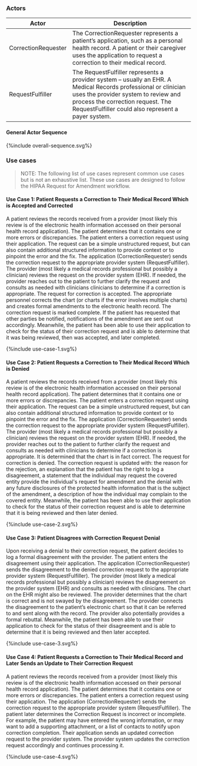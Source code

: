 ### Actors

Actor | Description
---|---
CorrectionRequester | The CorrectionRequester represents a patient’s application, such as a personal health record. A patient or their caregiver uses the application to request a correction to their medical record.
RequestFulfiller | The RequestFulfiller represents a provider system – usually an EHR. A Medical Records professional or clinician uses the provider system to review and process the correction request. The RequestFulfiller could also represent a payer system.

#### General Actor Sequence
 
<div>
{%include overall-sequence.svg%}
</div>

### Use cases

> NOTE: The following list of use cases represent common use cases but is not an exhaustive list. These use cases are designed to follow the HIPAA Request for Amendment workflow.

#### Use Case 1: Patient Requests a Correction to Their Medical Record Which is Accepted and Corrected

A patient reviews the records received from a provider (most likely this review is of the electronic health information accessed on their personal health record application). The patient determines that it contains one or more errors or discrepancies. The patient enters a correction request using their application. The request can be a simple unstructured request, but can also contain additional structured information to provide context or to pinpoint the error and the fix. The application (CorrectionRequester) sends the correction request to the appropriate provider system (RequestFulfiller). The provider (most likely a medical records professional but possibly a clinician) reviews the request on the provider system (EHR). If needed, the provider reaches out to the patient to further clarify the request and consults as needed with clinicians clinicians to determine if a correction is appropriate. The request for correction is accepted. The appropriate personnel corrects the chart (or charts if the error involves multiple charts) and creates formal amendments to the electronic health record. The correction request is marked complete. If the patient has requested that other parties be notified, notifications of the amendment are sent out accordingly. Meanwhile, the patient has been able to use their application to check for the status of their correction request and is able to determine that it was being reviewed, then was accepted, and later completed.

 
<div>
{%include use-case-1.svg%}
</div>

#### Use Case 2: Patient Requests a Correction to Their Medical Record Which is Denied

A patient reviews the records received from a provider (most likely this review is of the electronic health information accessed on their personal health record application). The patient determines that it contains one or more errors or discrepancies. The patient enters a correction request using their application. The request can be a simple unstructured request, but can also contain additional structured information to provide context or to pinpoint the error and the fix. The application (CorrectionRequester) sends the correction request to the appropriate provider system (RequestFulfiller). The provider (most likely a medical records professional but possibly a clinician) reviews the request on the provider system (EHR). If needed, the provider reaches out to the patient to further clarify the request and consults as needed with clinicians to determine if a correction is appropriate. It is determined that the chart is in fact correct. The request for correction is denied. The correction request is updated with: the reason for the rejection, an explanation that the patient has the right to log a disagreement, a statement that the individual may request the covered entity provide the individual's request for amendment and the denial with any future disclosures of the protected health information that is the subject of the amendment, a description of how the individual may complain to the covered entity. Meanwhile, the patient has been able to use their application to check for the status of their correction request and is able to determine that it is being reviewed and then later denied.


<div>
{%include use-case-2.svg%}
</div>

#### Use Case 3: Patient Disagrees with Correction Request Denial

Upon receiving a denial to their correction request, the patient decides to log a formal disagreement with the provider. The patient enters the disagreement using their application.  The application (CorrectionRequester) sends the disagreement to the denied correction request to the appropriate provider system (RequestFulfiller). The provider (most likely a medical records professional but possibly a clinician) reviews the disagreement on the provider system (EHR) and consults as needed with clinicians. The chart on the EHR might also be reviewed. The provider determines that the chart is correct and is not swayed by the disagreement. The provider connects the disagreement to the patient’s electronic chart so that it can be referred to and sent along with the record. The provider also potentially provides a formal rebuttal. Meanwhile, the patient has been able to use their application to check for the status of their disagreement and is able to determine that it is being reviewed and then later accepted.


<div>
{%include use-case-3.svg%}
</div>

#### Use Case 4: Patient Requests a Correction to Their Medical Record and Later Sends an Update to Their Correction Request

A patient reviews the records received from a provider (most likely this review is of the electronic health information accessed on their personal health record application). The patient determines that it contains one or more errors or discrepancies. The patient enters a correction request using their application. The application (CorrectionRequester) sends the correction request to the appropriate provider system (RequestFulfiller). The patient later determines the Correction Request is incorrect or incomplete. For example, the patient may have entered the wrong information, or may want to add a supporting attachment, or a list of contacts to notify upon correction completion. Their application sends an updated correction request to the provider system. The provider system updates the correction request accordingly and continues processing it.


<div>
{%include use-case-4.svg%}
</div>

